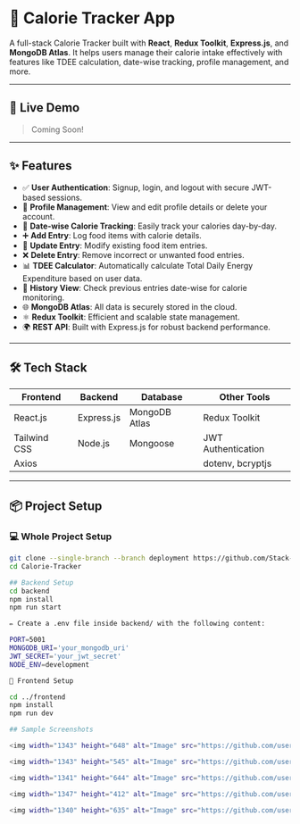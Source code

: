 # 🥗 Calorie Tracker App

A full-stack Calorie Tracker built with **React**, **Redux Toolkit**, **Express.js**, and **MongoDB Atlas**. It helps users manage their calorie intake effectively with features like TDEE calculation, date-wise tracking, profile management, and more.

---

## 🚀 Live Demo

> Coming Soon!

---

## ✨ Features

- ✅ **User Authentication**: Signup, login, and logout with secure JWT-based sessions.
- 👤 **Profile Management**: View and edit profile details or delete your account.
- 📅 **Date-wise Calorie Tracking**: Easily track your calories day-by-day.
- ➕ **Add Entry**: Log food items with calorie details.
- 📝 **Update Entry**: Modify existing food item entries.
- ❌ **Delete Entry**: Remove incorrect or unwanted food entries.
- 📊 **TDEE Calculator**: Automatically calculate Total Daily Energy Expenditure based on user data.
- 📜 **History View**: Check previous entries date-wise for calorie monitoring.
- 🌐 **MongoDB Atlas**: All data is securely stored in the cloud.
- ⚛️ **Redux Toolkit**: Efficient and scalable state management.
- 🌍 **REST API**: Built with Express.js for robust backend performance.

---

## 🛠️ Tech Stack

| Frontend       | Backend        | Database         |   Other Tools       |
|----------------|----------------|------------------|---------------------|
| React.js       | Express.js     | MongoDB Atlas    | Redux Toolkit       |
| Tailwind CSS   | Node.js        | Mongoose         | JWT Authentication  |
| Axios          |                |                  | dotenv, bcryptjs    |

---

## 📦 Project Setup

### 💻 Whole Project Setup

```bash
git clone --single-branch --branch deployment https://github.com/Stack-Explorer/Calorie-Tracker.git
cd Calorie-Tracker

## Backend Setup
cd backend
npm install
npm run start

✏️ Create a .env file inside backend/ with the following content:

PORT=5001
MONGODB_URI='your_mongodb_uri'
JWT_SECRET='your_jwt_secret'
NODE_ENV=development

🎨 Frontend Setup

cd ../frontend
npm install
npm run dev

## Sample Screenshots

<img width="1343" height="648" alt="Image" src="https://github.com/user-attachments/assets/ff03d50a-bef6-4548-a35d-b19b8bcae016" />

<img width="1343" height="545" alt="Image" src="https://github.com/user-attachments/assets/b00ce573-9ca2-4e02-81d8-0e5b069a6687" />

<img width="1341" height="644" alt="Image" src="https://github.com/user-attachments/assets/3bf2bc31-25ee-4017-9fb4-5c307bed1144" />

<img width="1347" height="412" alt="Image" src="https://github.com/user-attachments/assets/0c769c40-8729-45c8-8681-f99aeac974e2" />

<img width="1340" height="635" alt="Image" src="https://github.com/user-attachments/assets/31dd696b-2714-41ab-982c-55c7a87881c5" />


